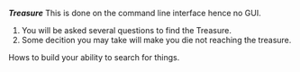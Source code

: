 ***********Treasure***********
This is done on the command line interface hence no GUI.
1) You will be asked several questions to find the Treasure.
2) Some decition you may take will make you die not reaching the treasure.

Hows to build your ability to search for things.